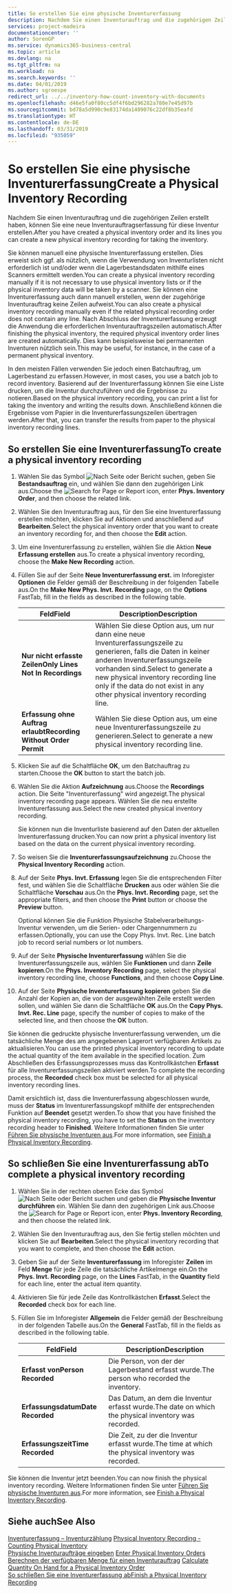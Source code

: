 ```yaml
---
title: So erstellen Sie eine physische Inventurerfassung
description: Nachdem Sie einen Inventurauftrag und die zugehörigen Zeilen erstellt haben, können Sie eine neue Inventurauftragserfassung für diese Inventur erstellen.
services: project-madeira
documentationcenter: ''
author: SorenGP
ms.service: dynamics365-business-central
ms.topic: article
ms.devlang: na
ms.tgt_pltfrm: na
ms.workload: na
ms.search.keywords: ''
ms.date: 04/01/2019
ms.author: sgroespe
redirect_url: ../../inventory-how-count-inventory-with-documents
ms.openlocfilehash: d46e5fa0f80cc5df4f6bd296282a780e7e45d97b
ms.sourcegitcommit: bd78a5d990c9e83174da1409076c22df8b35eafd
ms.translationtype: HT
ms.contentlocale: de-DE
ms.lasthandoff: 03/31/2019
ms.locfileid: "935059"
---
```

# <a name="create-a-physical-inventory-recording"></a><span data-ttu-id="4b2e0-103">So erstellen Sie eine physische Inventurerfassung</span><span class="sxs-lookup"><span data-stu-id="4b2e0-103">Create a Physical Inventory Recording</span></span>
<span data-ttu-id="4b2e0-104">Nachdem Sie einen Inventurauftrag und die zugehörigen Zeilen erstellt haben, können Sie eine neue Inventurauftragserfassung für diese Inventur erstellen.</span><span class="sxs-lookup"><span data-stu-id="4b2e0-104">After you have created a physical inventory order and its lines you can create a new physical inventory recording for taking the inventory.</span></span>  

<span data-ttu-id="4b2e0-105">Sie können manuell eine physische Inventurerfassung erstellen. Dies erweist sich ggf. als nützlich, wenn die Verwendung von Inventurlisten nicht erforderlich ist und/oder wenn die Lagerbestandsdaten mithilfe eines Scanners ermittelt werden.</span><span class="sxs-lookup"><span data-stu-id="4b2e0-105">You can create a physical inventory recording manually if it is not necessary to use physical inventory lists or if the physical inventory data will be taken by a scanner.</span></span> <span data-ttu-id="4b2e0-106">Sie können eine Inventurerfassung auch dann manuell erstellen, wenn der zugehörige Inventurauftrag keine Zeilen aufweist.</span><span class="sxs-lookup"><span data-stu-id="4b2e0-106">You can also create a physical inventory recording manually even if the related physical recording order does not contain any line.</span></span> <span data-ttu-id="4b2e0-107">Nach Abschluss der Inventurerfassung erzeugt die Anwendung die erforderlichen Inventurauftragszeilen automatisch.</span><span class="sxs-lookup"><span data-stu-id="4b2e0-107">After finishing the physical inventory, the required physical inventory order lines are created automatically.</span></span> <span data-ttu-id="4b2e0-108">Dies kann beispielsweise bei permanenten Inventuren nützlich sein.</span><span class="sxs-lookup"><span data-stu-id="4b2e0-108">This may be useful, for instance, in the case of a permanent physical inventory.</span></span>  

<span data-ttu-id="4b2e0-109">In den meisten Fällen verwenden Sie jedoch einen Batchauftrag, um Lagerbestand zu erfassen.</span><span class="sxs-lookup"><span data-stu-id="4b2e0-109">However, in most cases, you use a batch job to record inventory.</span></span> <span data-ttu-id="4b2e0-110">Basierend auf der Inventurerfassung können Sie eine Liste drucken, um die Inventur durchzuführen und die Ergebnisse zu notieren.</span><span class="sxs-lookup"><span data-stu-id="4b2e0-110">Based on the physical inventory recording, you can print a list for taking the inventory and writing the results down.</span></span> <span data-ttu-id="4b2e0-111">Anschließend können die Ergebnisse vom Papier in die Inventurerfassungszeilen übertragen werden.</span><span class="sxs-lookup"><span data-stu-id="4b2e0-111">After that, you can transfer the results from paper to the physical inventory recording lines.</span></span>  

## <a name="to-create-a-physical-inventory-recording"></a><span data-ttu-id="4b2e0-112">So erstellen Sie eine Inventurerfassung</span><span class="sxs-lookup"><span data-stu-id="4b2e0-112">To create a physical inventory recording</span></span>  

1.  <span data-ttu-id="4b2e0-113">Wählen Sie das Symbol ![Nach Seite oder Bericht suchen](../../media/ui-search/search_small.png "Symbol „Nach Seite oder Bericht suchen”"), geben Sie **Bestandsauftrag** ein, und wählen Sie dann den zugehörigen Link aus.</span><span class="sxs-lookup"><span data-stu-id="4b2e0-113">Choose the ![Search for Page or Report](../../media/ui-search/search_small.png "Search for Page or Report icon") icon, enter **Phys. Inventory Order**, and then choose the related link.</span></span>  
2.  <span data-ttu-id="4b2e0-114">Wählen Sie den Inventurauftrag aus, für den Sie eine Inventurerfassung erstellen möchten, klicken Sie auf Aktionen und anschließend auf **Bearbeiten**.</span><span class="sxs-lookup"><span data-stu-id="4b2e0-114">Select the physical inventory order that you want to create an inventory recording for, and then choose the **Edit** action.</span></span>  
3.  <span data-ttu-id="4b2e0-115">Um eine Inventurerfassung zu erstellen, wählen Sie die Aktion **Neue Erfassung erstellen** aus.</span><span class="sxs-lookup"><span data-stu-id="4b2e0-115">To create a physical inventory recording, choose the **Make New Recording** action.</span></span>  
4.  <span data-ttu-id="4b2e0-116">Füllen Sie auf der Seite **Neue Inventurerfassung erst.** im Inforegister **Optionen** die Felder gemäß der Beschreibung in der folgenden Tabelle aus.</span><span class="sxs-lookup"><span data-stu-id="4b2e0-116">On the **Make New Phys. Invt. Recording** page, on the **Options** FastTab, fill in the fields as described in the following table.</span></span>  

    |<span data-ttu-id="4b2e0-117">Feld</span><span class="sxs-lookup"><span data-stu-id="4b2e0-117">Field</span></span>|<span data-ttu-id="4b2e0-118">Description</span><span class="sxs-lookup"><span data-stu-id="4b2e0-118">Description</span></span>|  
    |---------------------------------|---------------------------------------|  
    |<span data-ttu-id="4b2e0-119">**Nur nicht erfasste Zeilen**</span><span class="sxs-lookup"><span data-stu-id="4b2e0-119">**Only Lines Not In Recordings**</span></span>|<span data-ttu-id="4b2e0-120">Wählen Sie diese Option aus, um nur dann eine neue Inventurerfassungszeile zu generieren, falls die Daten in keiner anderen Inventurerfassungszeile vorhanden sind.</span><span class="sxs-lookup"><span data-stu-id="4b2e0-120">Select to generate a new physical inventory recording line only if the data do not exist in any other physical inventory recording line.</span></span>|  
    |<span data-ttu-id="4b2e0-121">**Erfassung ohne Auftrag erlaubt**</span><span class="sxs-lookup"><span data-stu-id="4b2e0-121">**Recording Without Order Permit**</span></span>|<span data-ttu-id="4b2e0-122">Wählen Sie diese Option aus, um eine neue Inventurerfassungszeile zu generieren.</span><span class="sxs-lookup"><span data-stu-id="4b2e0-122">Select to generate a new physical inventory recording line.</span></span>|  

5.  <span data-ttu-id="4b2e0-123">Klicken Sie auf die Schaltfläche **OK**, um den Batchauftrag zu starten.</span><span class="sxs-lookup"><span data-stu-id="4b2e0-123">Choose the **OK** button to start the batch job.</span></span>  
6.  <span data-ttu-id="4b2e0-124">Wählen Sie die Aktion **Aufzeichnung** aus.</span><span class="sxs-lookup"><span data-stu-id="4b2e0-124">Choose the **Recordings** action.</span></span> <span data-ttu-id="4b2e0-125">Die Seite "Inventurerfassung" wird angezeigt.</span><span class="sxs-lookup"><span data-stu-id="4b2e0-125">The physical inventory recording page appears.</span></span> <span data-ttu-id="4b2e0-126">Wählen Sie die neu erstellte Inventurerfassung aus.</span><span class="sxs-lookup"><span data-stu-id="4b2e0-126">Select the new created physical inventory recording.</span></span>  

    <span data-ttu-id="4b2e0-127">Sie können nun die Inventurliste basierend auf den Daten der aktuellen Inventurerfassung drucken.</span><span class="sxs-lookup"><span data-stu-id="4b2e0-127">You can now print a physical inventory list based on the data on the current physical inventory recording.</span></span>  

7.  <span data-ttu-id="4b2e0-128">So weisen Sie die **Inventurerfassungsaufzeichnung** zu.</span><span class="sxs-lookup"><span data-stu-id="4b2e0-128">Choose the **Physical Inventory Recording** action.</span></span>  
8.  <span data-ttu-id="4b2e0-129">Auf der Seite **Phys. Invt. Erfassung** legen Sie die entsprechenden Filter fest, und wählen Sie die Schaltfläche **Drucken** aus oder wählen Sie die Schaltfläche **Vorschau** aus.</span><span class="sxs-lookup"><span data-stu-id="4b2e0-129">On the **Phys. Invt. Recording** page, set the appropriate filters, and then choose the **Print** button or choose the **Preview** button.</span></span>  

    <span data-ttu-id="4b2e0-130">Optional können Sie die Funktion Physische Stabelverarbeitungs-Inventur verwenden, um die Serien- oder Chargennummern zu erfassen.</span><span class="sxs-lookup"><span data-stu-id="4b2e0-130">Optionally, you can use the Copy Phys. Invt. Rec. Line batch job to record serial numbers or lot numbers.</span></span>  

9. <span data-ttu-id="4b2e0-131">Auf der Seite **Physische Inventurerfassung** wählen Sie die Inventurerfassungszeile aus, wählen Sie **Funktionen** und dann **Zeile kopieren**.</span><span class="sxs-lookup"><span data-stu-id="4b2e0-131">On the **Phys. Inventory Recording** page, select the physical inventory recording line, choose **Functions**, and then choose **Copy Line**.</span></span>  
10. <span data-ttu-id="4b2e0-132">Auf der Seite **Physische Inventurerfassung kopieren** geben Sie die Anzahl der Kopien an, die von der ausgewählten Zeile erstellt werden sollen, und wählen Sie dann die Schaltfläche **OK** aus.</span><span class="sxs-lookup"><span data-stu-id="4b2e0-132">On the **Copy Phys. Invt. Rec. Line** page, specify the number of copies to make of the selected line, and then choose the **OK** button.</span></span>  

<span data-ttu-id="4b2e0-133">Sie können die gedruckte physische Inventurerfassung verwenden, um die tatsächliche Menge des am angegebenen Lagerort verfügbaren Artikels zu aktualisieren.</span><span class="sxs-lookup"><span data-stu-id="4b2e0-133">You can use the printed physical inventory recording to update the actual quantity of the item available in the specified location.</span></span> <span data-ttu-id="4b2e0-134">Zum Abschließen des Erfassungsprozesses muss das Kontrollkästchen **Erfasst** für alle Inventurerfassungszeilen aktiviert werden.</span><span class="sxs-lookup"><span data-stu-id="4b2e0-134">To complete the recording process, the **Recorded** check box must be selected for all physical inventory recording lines.</span></span>  

<span data-ttu-id="4b2e0-135">Damit ersichtlich ist, dass die Inventurerfassung abgeschlossen wurde, muss der **Status** im Inventurerfassungskopf mithilfe der entsprechenden Funktion auf **Beendet** gesetzt werden.</span><span class="sxs-lookup"><span data-stu-id="4b2e0-135">To show that you have finished the physical inventory recording, you have to set the **Status** on the inventory recording header to **Finished**.</span></span> <span data-ttu-id="4b2e0-136">Weitere Informationen finden Sie unter [Führen Sie physische Inventuren aus](how-to-finish-a-physical-inventory-recording.md).</span><span class="sxs-lookup"><span data-stu-id="4b2e0-136">For more information, see [Finish a Physical Inventory Recording](how-to-finish-a-physical-inventory-recording.md).</span></span>  

## <a name="to-complete-a-physical-inventory-recording"></a><span data-ttu-id="4b2e0-137">So schließen Sie eine Inventurerfassung ab</span><span class="sxs-lookup"><span data-stu-id="4b2e0-137">To complete a physical inventory recording</span></span>  

1.  <span data-ttu-id="4b2e0-138">Wählen Sie in der rechten oberen Ecke das Symbol ![Nach Seite oder Bericht suchen](../../media/ui-search/search_small.png "Nach Seite oder Bericht suchen") und geben die **Physische Inventur durchführen** ein. Wählen Sie dann den zugehörigen Link aus.</span><span class="sxs-lookup"><span data-stu-id="4b2e0-138">Choose the ![Search for Page or Report](../../media/ui-search/search_small.png "Search for Page or Report icon") icon, enter **Phys. Inventory Recording**, and then choose the related link.</span></span>  
2.  <span data-ttu-id="4b2e0-139">Wählen Sie den Inventurauftrag aus, den Sie fertig stellen möchten und klicken Sie auf **Bearbeiten**.</span><span class="sxs-lookup"><span data-stu-id="4b2e0-139">Select the physical inventory recording that you want to complete, and then choose the **Edit** action.</span></span>  
3.  <span data-ttu-id="4b2e0-140">Geben Sie auf der Seite **Inventurerfassung** im Inforegister **Zeilen** im Feld **Menge** für jede Zeile die tatsächliche Artikelmenge ein.</span><span class="sxs-lookup"><span data-stu-id="4b2e0-140">On the **Phys. Invt. Recording** page, on the **Lines** FastTab, in the **Quantity** field for each line, enter the actual item quantity.</span></span>  
4.  <span data-ttu-id="4b2e0-141">Aktivieren Sie für jede Zeile das Kontrollkästchen **Erfasst**.</span><span class="sxs-lookup"><span data-stu-id="4b2e0-141">Select the **Recorded** check box for each line.</span></span>  
5.  <span data-ttu-id="4b2e0-142">Füllen Sie im Inforegister **Allgemein** die Felder gemäß der Beschreibung in der folgenden Tabelle aus.</span><span class="sxs-lookup"><span data-stu-id="4b2e0-142">On the **General** FastTab, fill in the fields as described in the following table.</span></span>  

    |<span data-ttu-id="4b2e0-143">Feld</span><span class="sxs-lookup"><span data-stu-id="4b2e0-143">Field</span></span>|<span data-ttu-id="4b2e0-144">Description</span><span class="sxs-lookup"><span data-stu-id="4b2e0-144">Description</span></span>|  
    |---------------------------------|---------------------------------------|  
    |<span data-ttu-id="4b2e0-145">**Erfasst von**</span><span class="sxs-lookup"><span data-stu-id="4b2e0-145">**Person Recorded**</span></span>|<span data-ttu-id="4b2e0-146">Die Person, von der der Lagerbestand erfasst wurde.</span><span class="sxs-lookup"><span data-stu-id="4b2e0-146">The person who recorded the inventory.</span></span>|  
    |<span data-ttu-id="4b2e0-147">**Erfassungsdatum**</span><span class="sxs-lookup"><span data-stu-id="4b2e0-147">**Date Recorded**</span></span>|<span data-ttu-id="4b2e0-148">Das Datum, an dem die Inventur erfasst wurde.</span><span class="sxs-lookup"><span data-stu-id="4b2e0-148">The date on which the physical inventory was recorded.</span></span>|  
    |<span data-ttu-id="4b2e0-149">**Erfassungszeit**</span><span class="sxs-lookup"><span data-stu-id="4b2e0-149">**Time Recorded**</span></span>|<span data-ttu-id="4b2e0-150">Die Zeit, zu der die Inventur erfasst wurde.</span><span class="sxs-lookup"><span data-stu-id="4b2e0-150">The time at which the physical inventory was recorded.</span></span>|  

 <span data-ttu-id="4b2e0-151">Sie können die Inventur jetzt beenden.</span><span class="sxs-lookup"><span data-stu-id="4b2e0-151">You can now finish the physical inventory recording.</span></span> <span data-ttu-id="4b2e0-152">Weitere Informationen finden Sie unter [Führen Sie physische Inventuren aus](how-to-finish-a-physical-inventory-recording.md).</span><span class="sxs-lookup"><span data-stu-id="4b2e0-152">For more information, see [Finish a Physical Inventory Recording](how-to-finish-a-physical-inventory-recording.md).</span></span>  

## <a name="see-also"></a><span data-ttu-id="4b2e0-153">Siehe auch</span><span class="sxs-lookup"><span data-stu-id="4b2e0-153">See Also</span></span>  
 <span data-ttu-id="4b2e0-154">[Inventurerfassung – Inventurzählung](physical-inventory-recording-counting-physical-inventory.md) </span><span class="sxs-lookup"><span data-stu-id="4b2e0-154">[Physical Inventory Recording - Counting Physical Inventory](physical-inventory-recording-counting-physical-inventory.md) </span></span>  
 <span data-ttu-id="4b2e0-155">[Physische Inventuraufträge eingeben](how-to-enter-physical-inventory-orders.md) </span><span class="sxs-lookup"><span data-stu-id="4b2e0-155">[Enter Physical Inventory Orders](how-to-enter-physical-inventory-orders.md) </span></span>  
 <span data-ttu-id="4b2e0-156">[Berechnen der verfügbaren Menge für einen Inventurauftrag](how-to-calculate-quantity-on-hand-for-a-physical-inventory-order.md) </span><span class="sxs-lookup"><span data-stu-id="4b2e0-156">[Calculate Quantity On Hand for a Physical Inventory Order](how-to-calculate-quantity-on-hand-for-a-physical-inventory-order.md) </span></span>  
 [<span data-ttu-id="4b2e0-157">So schließen Sie eine Inventurerfassung ab</span><span class="sxs-lookup"><span data-stu-id="4b2e0-157">Finish a Physical Inventory Recording</span></span>](how-to-finish-a-physical-inventory-recording.md)
